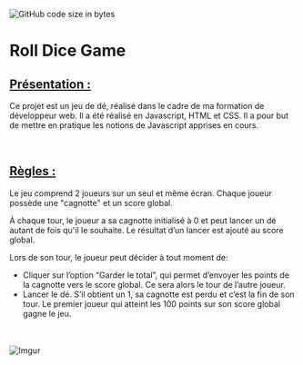 ![GitHub code size in bytes](https://img.shields.io/github/languages/code-size/Steakinzer/Dice_game)


# Roll Dice Game

## <ins>Présentation :</ins>

Ce projet est un jeu de dé, réalisé dans le cadre de ma formation de développeur web. Il a été réalisé en Javascript, HTML et CSS. Il a pour but de mettre en pratique les notions de Javascript apprises en cours.

<br>

## <ins>Règles :</ins>

Le jeu comprend 2 joueurs sur un seul et même écran.
Chaque joueur possède une "cagnotte" et un score global.

À chaque tour, le joueur a sa cagnotte initialisé à 0 et peut lancer un dé autant de fois qu'il le souhaite. Le
résultat d’un lancer est ajouté au score global.

Lors de son tour, le joueur peut décider à tout moment de:

- Cliquer sur l’option “Garder le total”, qui permet d’envoyer les points de la cagnotte vers le score global. Ce sera alors le
  tour de l’autre joueur.
- Lancer le dé. S’il obtient un 1, sa cagnotte est perdu et c’est la fin de son tour.
  Le premier joueur qui atteint les 100 points sur son score global gagne le jeu.

<br><br>
![Imgur](https://i.imgur.com/mzfqCfk.png)
